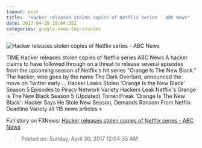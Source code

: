 ```yaml
---
layout: post
title:  "Hacker releases stolen copies of Netflix series - ABC News"
date: 2017-04-29 19:04:35Z
categories: google-news-top-stories
---
```


![Hacker releases stolen copies of Netflix series - ABC News](http://a.abcnews.com/images/Entertainment/WireAP_3cbc3ea7cefa414db2558e2923f32376_16x9_992.jpg)

TIME Hacker releases stolen copies of Netflix series ABC News A hacker claims to have followed through on a threat to release several episodes from the upcoming season of Netflix's hit series "Orange Is The New Black." The hacker, who goes by the name The Dark Overlord, announced the move on Twitter early ... Hacker Leaks Stolen 'Orange Is the New Black' Season 5 Episodes to Piracy Network Variety Hackers Leak Netflix's Orange is The New Black Season 5 (Updated) TorrentFreak 'Orange Is The New Black': Hacker Says He Stole New Season, Demands Ransom From Netflix Deadline Variety all 115 news articles »


Full story on F3News: [Hacker releases stolen copies of Netflix series - ABC News](http://www.f3nws.com/n/bZjeDC)

> Posted on: Sunday, April 30, 2017 12:04:35 AM
